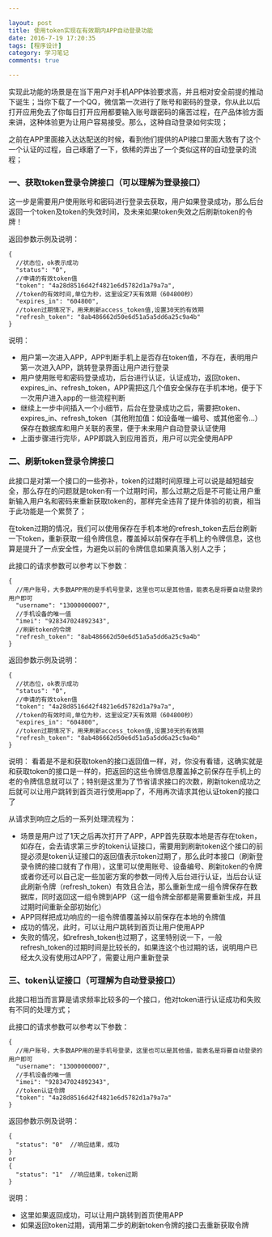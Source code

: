 ```yaml
---

layout: post  
title: 使用token实现在有效期内APP自动登录功能  
date: 2016-7-19 17:20:35  
tags: [程序设计]
category: 学习笔记
comments: true  

---
```


实现此功能的场景是在当下用户对手机APP体验要求高，并且相对安全前提的推动下诞生；当你下载了一个QQ，微信第一次进行了账号和密码的登录，你从此以后打开应用免去了你每日打开应用都要输入账号跟密码的痛苦过程，在产品体验方面来讲，这种体验更为让用户容易接受。那么，这种自动登录如何实现；

之前在APP里面接入达达配送的时候，看到他们提供的API接口里面大致有了这个一个认证的过程，自己琢磨了一下，依稀的弄出了一个类似这样的自动登录的流程；

### 一、获取token登录令牌接口（可以理解为登录接口）

这一步是需要用户使用账号和密码进行登录去获取，用户如果登录成功，那么后台返回一个token及token的失效时间，及未来如果token失效之后刷新token的令牌！

返回参数示例及说明：

```
{
  //状态位，ok表示成功
  "status": "0",  
  //申请的有效token值
  "token": "4a28d8516d42f4821e6d5782d1a79a7a",  
  //token的有效时间,单位为秒，这里设定7天有效期（604800秒）
  "expires_in": "604800", 
  //token过期情况下，用来刷新access_token值,设置30天的有效期
  "refresh_token": "8ab486662d50e6d51a5a5dd6a25c9a4b"  
}
```

说明：

 - 用户第一次进入APP，APP判断手机上是否存在token值，不存在，表明用户第一次进入APP，跳转登录界面让用户进行登录
 - 用户使用账号和密码登录成功，后台进行认证，认证成功，返回token、expires_in、refresh_token，APP需把这几个值安全保存在手机本地，便于下一次用户进入app的一些流程判断
 - 继续上一步中间插入一个小细节，后台在登录成功之后，需要把token、expires_in、refresh_token（其他附加值：如设备唯一编号、或其他密令...）保存在数据库和用户关联的表里，便于未来用户自动登录认证使用
 - 上面步骤进行完毕，APP即跳入到应用首页，用户可以完全使用APP

### 二、刷新token登录令牌接口
此接口是对第一个接口的一些弥补，token的过期时间原理上可以说是越短越安全，那么存在的问题就是token有一个过期时间，那么过期之后是不可能让用户重新输入用户名和密码来重新获取token的，那样完全违背了提升体验的初衷，相当于此功能是一个累赘了；

在token过期的情况，我们可以使用保存在手机本地的refresh_token去后台刷新一下token，重新获取一组令牌信息，覆盖掉以前保存在手机上的令牌信息，这也算是提升了一点安全性，为避免以前的令牌信息如果真落入别人之手；

此接口的请求参数可以参考以下参数：

```
{
  //用户账号，大多数APP用的是手机号登录，这里也可以是其他值，能表名是将要自动登录的用户即可
  "username": "13000000007", 
  //手机设备的唯一值
  "imei": "928347024892343",
  //刷新token的令牌
  "refresh_token": "8ab486662d50e6d51a5a5dd6a25c9a4b"  
}
```

返回参数示例及说明：

```
{
  //状态位，ok表示成功
  "status": "0",  
  //申请的有效token值
  "token": "4a28d8516d42f4821e6d5782d1a79a7a",  
  //token的有效时间,单位为秒，这里设定7天有效期（604800秒）
  "expires_in": "604800",  
  //token过期情况下，用来刷新access_token值,设置30天的有效期
  "refresh_token": "8ab486662d50e6d51a5a5dd6a25c9a4b"  
}
```

说明：
看着是不是和获取token的接口返回值一样，对，你没有看错，这确实就是和获取token的接口是一样的，把返回的这些令牌信息覆盖掉之前保存在手机上的老的令牌信息就可以了；特别是这里为了节省请求接口的次数，刷新token成功之后就可以让用户跳转到首页进行使用app了，不用再次请求其他认证token的接口了

从请求到响应之后的一系列处理流程为：
 

 - 场景是用户过了1天之后再次打开了APP，APP首先获取本地是否存在token，如存在，会去请求第三步的token认证接口，需要用到刷新token这个接口的前提必须是token认证接口的返回值表示token过期了，那么此时本接口（刷新登录令牌的接口就有了作用），这里可以使用账号、设备编号、刷新token的令牌或者你还可以自己定一些加密方案的参数一同传入后台进行认证，当后台认证此刷新令牌（refresh_token）有效且合法，那么重新生成一组令牌保存在数据库，同时返回这一组令牌到APP（这一组令牌全部都是需要重新生成，并且过期时间重新全部初始化）
 - APP同样把成功响应的一组令牌值覆盖掉以前保存在本地的令牌值
 - 成功的情况，此时，可以让用户跳转到首页让用户使用APP
 - 失败的情况，如refresh_token也过期了，这里特别说一下，一般refresh_token的过期时间是比较长的，如果连这个也过期的话，说明用户已经太久没有使用过APP了，需要让用户重新登录

### 三、token认证接口（可理解为自动登录接口）
此接口相当而言算是请求频率比较多的一个接口，他对token进行认证成功和失败有不同的处理方式；

此接口的请求参数可以参考以下参数：

```
{
  //用户账号，大多数APP用的是手机号登录，这里也可以是其他值，能表名是将要自动登录的用户即可
  "username": "13000000007",
  //手机设备的唯一值
  "imei": "928347024892343",  
  //token认证令牌
  "token": "4a28d8516d42f4821e6d5782d1a79a7a"  
}
```

返回参数示例及说明：

```
{
  "status": "0"  //响应结果，成功
}
or
{
  "status": "1"  //响应结果，token过期
}
```

说明：

 - 这里如果返回成功，可以让用户跳转到首页使用APP
 - 如果返回token过期，调用第二步的刷新token令牌的接口去重新获取令牌

